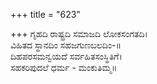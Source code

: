 +++
title = "623"

+++
ಗೃಹದಿ ರಾಷ್ಟ್ರದಿ ಸಮಾಜದಿ ಲೋಕಸಂಗತದಿ।  
ವಿಹಿತದ ಸ್ಥಾನದಿಂ ಸಹಜಗುಣಬಲದಿಂ-॥  
ದಿಹಪರಸಮನ್ವಯದೆ ಸರ್ವಹಿತಸಂಸ್ಥಿತಿಗೆ।  
ಸಹಕರಿಪುದಲೆ ಧರ್ಮ - ಮಂಕುತಿಮ್ಮ॥  
